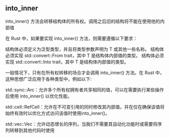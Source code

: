 ## into_inner
into_inner() 方法会转移结构体的所有权。调用之后旧的结构将不能在使用他的内部值

在 Rust 中，如果要实现 into_inner() 方法，则需要遵循以下要求：

结构体必须定义为泛型类型，并且将类型参数声明为 T 或其他一些名称。
结构体必须实现 std::convert::From<T> trait，其中 T 是结构体内部值的类型。
结构体必须实现 std::convert::Into<T> trait，其中 T 是结构体内部值的类型。

一般情况下，只有在所有权转移的场合才会调用 into_inner() 方法。在 Rust 中，这种思想广泛应用于各种类型中，例如以下:

std::sync::Arc<T>：允许多个所有权拥有者共享相同的值，可以在需要执行某些操作后使用 into_inner() 以优化性能。

std::cell::RefCell<T>：允许在不可变引用的同时修改其内部值，并在仅在确保该值将始终有效时以优化方式访问该值时使用into_inner()。

std::vec::Vec<T>：允许动态增长的序列，当我们不需要其自动化功能时或需要将序列转移到其他代码时使用
